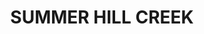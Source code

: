 ---
lastmod: '2025-04-06T06:05:20+00:00'
latitude: -33.2066961
layout: suburb
longitude: 149.1538747
postcode: '2800'
state: NSW
title: SUMMER HILL CREEK
url: /nsw/summer-hill-creek/
---